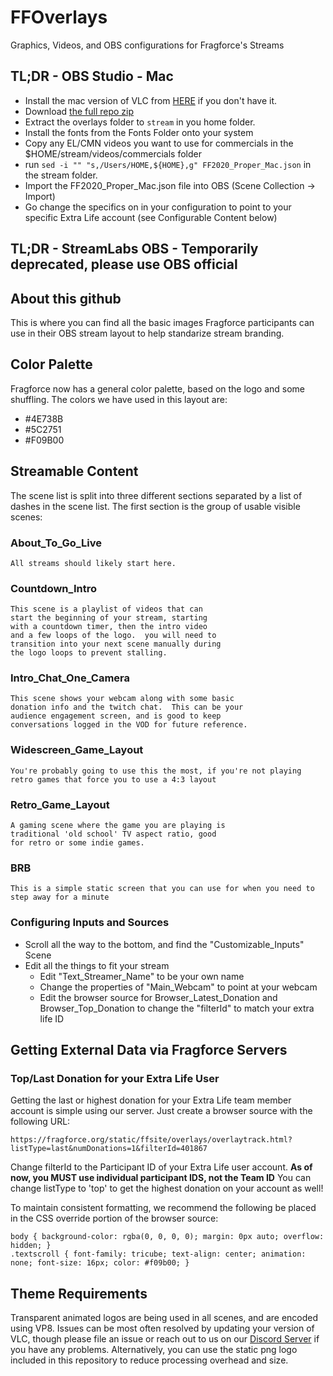 # FFOverlays
Graphics, Videos, and OBS configurations for Fragforce's Streams

## TL;DR - OBS Studio - Mac
* Install the mac version of VLC from [HERE](https://www.videolan.org/vlc/) if you don't have it. 
* Download [the full repo zip](https://github.com/fragforce/FFOverlays/archive/master.zip)
* Extract the overlays folder to `stream` in you home folder.
* Install the fonts from the Fonts Folder onto your system
* Copy any EL/CMN videos you want to use for commercials in the $HOME/stream/videos/commercials folder
* run `sed -i "" "s,/Users/HOME,${HOME},g" FF2020_Proper_Mac.json` in the stream folder.
* Import the FF2020_Proper_Mac.json file into OBS (Scene Collection -> Import)
* Go change the specifics on in your configuration to point to your specific Extra Life account (see Configurable Content below)

## TL;DR - StreamLabs OBS - Temporarily deprecated, please use OBS official

## About this github
This is where you can find all the basic images Fragforce participants can use in their OBS stream layout to help standarize stream branding.

## Color Palette
Fragforce now has a general color palette, based on the logo and some shuffling.  The colors we have used in this layout are:
* #4E738B
* #5C2751
* #F09B00

## Streamable Content
The scene list is split into three different sections separated by a list of dashes in the scene list.  The first section is the group of usable visible scenes:

### About_To_Go_Live
	All streams should likely start here.

### Countdown_Intro
	This scene is a playlist of videos that can
	start the beginning of your stream, starting
	with a countdown timer, then the intro video
	and a few loops of the logo.  you will need to
	transition into your next scene manually during
	the logo loops to prevent stalling.

### Intro_Chat_One_Camera
	This scene shows your webcam along with some basic
	donation info and the twitch chat.  This can be your
	audience engagement screen, and is good to keep
	conversations logged in the VOD for future reference.

### Widescreen_Game_Layout
    You're probably going to use this the most, if you're not playing retro games that force you to use a 4:3 layout

### Retro_Game_Layout
	A gaming scene where the game you are playing is 
	traditional 'old school' TV aspect ratio, good
	for retro or some indie games.

### BRB
    This is a simple static screen that you can use for when you need to step away for a minute

### Configuring Inputs and Sources
* Scroll all the way to the bottom, and find the "Customizable_Inputs" Scene
* Edit all the things to fit your stream
    * Edit "Text_Streamer_Name" to be your own name
    * Change the properties of "Main_Webcam" to point at your webcam
    * Edit the browser source for Browser_Latest_Donation and Browser_Top_Donation to change the "filterId" to match your extra life ID

## Getting External Data via Fragforce Servers

### Top/Last Donation for your Extra Life User
Getting the last or highest donation for your Extra Life team member account is simple using our server.  Just create a browser source with the following URL:
```
https://fragforce.org/static/ffsite/overlays/overlaytrack.html?listType=last&numDonations=1&filterId=401867
```
Change filterId to the Participant ID of your Extra Life user account.  **As of now, you MUST use individual participant IDS, not the Team ID**
You can change listType to 'top' to get the highest donation on your account as well!

To maintain consistent formatting, we recommend the following be placed in the CSS override portion of the browser source:
```
body { background-color: rgba(0, 0, 0, 0); margin: 0px auto; overflow: hidden; }
.textscroll { font-family: tricube; text-align: center; animation: none; font-size: 16px; color: #f09b00; }
```

## Theme Requirements
Transparent animated logos are being used in all scenes, and are encoded using VP8.  Issues can be most often resolved by updating your version of VLC, though please file an issue or reach out to us on our [Discord Server](http://discord.fragforce.org) if you have any problems.  Alternatively, you can use the static png logo included in this repository to reduce processing overhead and size.